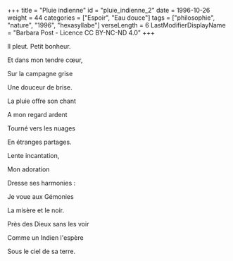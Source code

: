 +++
title = "Pluie indienne"
id = "pluie_indienne_2"
date = 1996-10-26
weight = 44
categories = ["Espoir", "Eau douce"]
tags = ["philosophie", "nature", "1996", "hexasyllabe"]
verseLength = 6
LastModifierDisplayName = "Barbara Post - Licence CC BY-NC-ND 4.0"
+++

Il pleut. Petit bonheur.

Et dans mon tendre cœur,

Sur la campagne grise

Une douceur de brise.

La pluie offre son chant

A mon regard ardent

Tourné vers les nuages

En étranges partages.

Lente incantation,

Mon adoration

Dresse ses harmonies :

Je voue aux Gémonies

La misère et le noir.

Près des Dieux sans les voir

Comme un Indien l'espère

Sous le ciel de sa terre.
